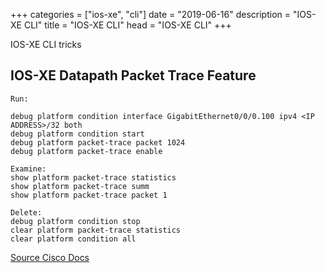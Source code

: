+++
categories = ["ios-xe", "cli"]
date = "2019-06-16"
description = "IOS-XE CLI"
title = "IOS-XE CLI"
head = "IOS-XE CLI"
+++

IOS-XE CLI tricks

## IOS-XE Datapath Packet Trace Feature

```
Run:

debug platform condition interface GigabitEthernet0/0/0.100 ipv4 <IP ADDRESS>/32 both
debug platform condition start
debug platform packet-trace packet 1024 
debug platform packet-trace enable

Examine:
show platform packet-trace statistics
show platform packet-trace summ
show platform packet-trace packet 1

Delete:
debug platform condition stop
clear platform packet-trace statistics  
clear platform condition all  
```

[Source Cisco Docs](https://www.cisco.com/c/en/us/support/docs/content-networking/adaptive-session-redundancy-asr/117858-technote-asr-00.html)
